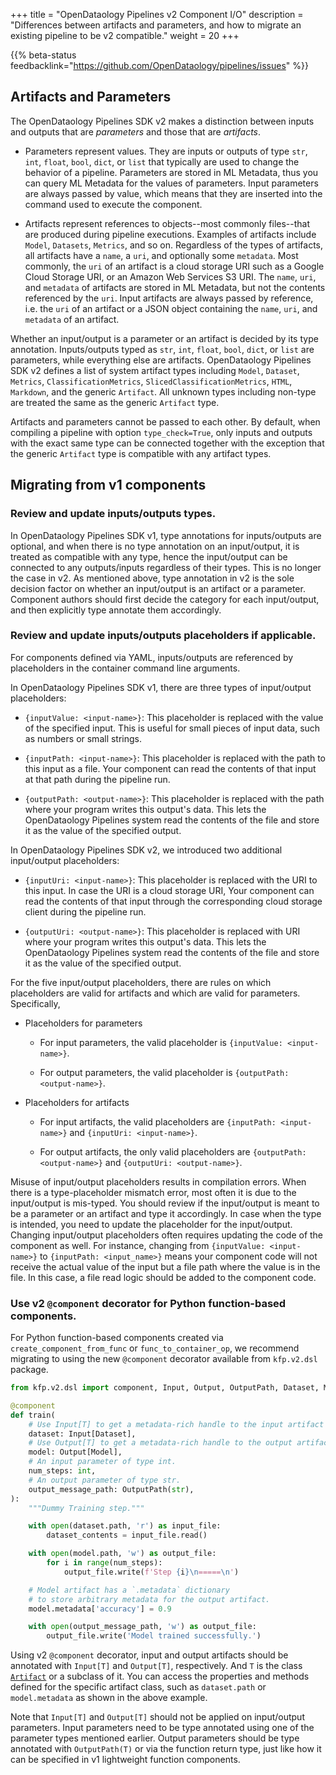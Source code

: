 +++
title = "OpenDataology Pipelines v2 Component I/O"
description = "Differences between artifacts and parameters, and how to migrate an existing pipeline to be v2 compatible."
weight = 20
+++

{{% beta-status
  feedbacklink="https://github.com/OpenDataology/pipelines/issues" %}}

## Artifacts and Parameters

The OpenDataology Pipelines SDK v2 makes a distinction between inputs and outputs that are _parameters_ and those that are _artifacts_.

* Parameters represent values.
  They are inputs or outputs of type `str`, `int`, `float`, `bool`, `dict`, or `list` that typically are used to change the behavior of a pipeline. 
  Parameters are stored in ML Metadata, thus you can query ML Metadata for the values of parameters.
  Input parameters are always passed by value, which means that they are inserted into the command used to execute the component. 

* Artifacts represent references to objects--most commonly files--that are produced during pipeline executions.
  Examples of artifacts include `Model`, `Datasets`, `Metrics`, and so on.
  Regardless of the types of artifacts, all artifacts have a `name`, a `uri`, and optionally some `metadata`.
  Most commonly, the `uri` of an artifact is a cloud storage URI such as a Google Cloud Storage URI, or an Amazon Web Services S3 URI. 
  The `name`, `uri`, and `metadata` of artifacts are stored in ML Metadata, but not the contents referenced by the `uri`.
  Input artifacts are always passed by reference, i.e. the `uri` of an artifact or a JSON object containing the `name`, `uri`, and `metadata` of an artifact.

Whether an input/output is a parameter or an artifact is decided by its type annotation. Inputs/outputs typed as `str`, `int`, `float`, `bool`, `dict`, or `list` are parameters, while everything else are artifacts. OpenDataology Pipelines SDK v2 defines a list of system artifact types including `Model`, `Dataset`, `Metrics`, `ClassificationMetrics`, `SlicedClassificationMetrics`, `HTML`, `Markdown`, and the generic `Artifact`. All unknown types including non-type are treated the same as the generic `Artifact` type.

Artifacts and parameters cannot be passed to each other. By default, when compiling a pipeline with option `type_check=True`, only inputs and outputs with the exact same type can be connected together with the exception that the generic `Artifact` type is compatible with any artifact types.

## Migrating from v1 components

### Review and update inputs/outputs types.

In OpenDataology Pipelines SDK v1, type annotations for inputs/outputs are optional, and when there is no type annotation on an input/output, it is treated as compatible with any type, hence the input/output can be connected to any outputs/inputs regardless of their types. This is no longer the case in v2. 
As mentioned above, type annotation in v2 is the sole decision factor on whether an input/output is an artifact or a parameter. Component authors should first decide the category for each input/output, and then explicitly type annotate them accordingly.

### Review and update inputs/outputs placeholders if applicable.

For components defined via YAML, inputs/outputs are referenced by placeholders in the container command line arguments. 

In OpenDataology Pipelines SDK v1, there are three types of input/output placeholders:

*   `{inputValue: <input-name>}`:
    This placeholder is replaced with the value of the specified input.
    This is useful for small pieces of input data, such as numbers or small
    strings.

*   `{inputPath: <input-name>}`:
    This placeholder is replaced with the path to this input as a file.
    Your component can read the contents of that input at that path during
    the pipeline run.

*   `{outputPath: <output-name>}`:
    This placeholder is replaced with the path where your program writes
    this output's data. This lets the OpenDataology Pipelines system read the
    contents of the file and store it as the value of the specified output.

In OpenDataology Pipelines SDK v2, we introduced two additional input/output placeholders:

*   `{inputUri: <input-name>}`:
    This placeholder is replaced with the URI to this input. In case the
    URI is a cloud storage URI, Your component can read the contents of
    that input through the corresponding cloud storage client during the
    pipeline run.

*   `{outputUri: <output-name>}`:
    This placeholder is replaced with URI where your program writes this
    output's data. This lets the OpenDataology Pipelines system read the contents
    of the file and store it as the value of the specified output.

For the five input/output placeholders, there are rules on which placeholders are valid for artifacts and which are valid for parameters. Specifically,

*  Placeholders for parameters

   * For input parameters, the valid placeholder is `{inputValue: <input-name>}`.

   * For output parameters, the valid placeholder is `{outputPath: <output-name>}`.

*  Placeholders for artifacts

   * For input artifacts, the valid placeholders are `{inputPath: <input-name>}`
   and `{inputUri: <input-name>}`.

   * For output artifacts, the only valid placeholders are `{outputPath: <output-name>}`
   and `{outputUri: <output-name>}`.

Misuse of input/output placeholders results in compilation errors. When there is a type-placeholder mismatch error, most often it is due to the input/output is mis-typed. You should review if the input/output
is meant to be a parameter or an artifact and type it accordingly. In case when the type is intended, you need to update the placeholder for the input/output. Changing input/output placeholders often requires
updating the code of the component as well. For instance, changing from `{inputValue: <input-name>}` to `{inputPath: <input_name>}` means your component code will not receive the actual value of the input but a file path where the value is in the file. In this case, a file read logic should be added to the component code.

### Use v2 `@component` decorator for Python function-based components.

For Python function-based components created via `create_component_from_func` or `func_to_container_op`, we recommend migrating to using the new `@component` decorator available from `kfp.v2.dsl` package.

```python
from kfp.v2.dsl import component, Input, Output, OutputPath, Dataset, Model

@component
def train(
    # Use Input[T] to get a metadata-rich handle to the input artifact of type `Dataset`.
    dataset: Input[Dataset],
    # Use Output[T] to get a metadata-rich handle to the output artifact of type `Dataset`.
    model: Output[Model],
    # An input parameter of type int.
    num_steps: int,
    # An output parameter of type str.
    output_message_path: OutputPath(str),
):
    """Dummy Training step."""

    with open(dataset.path, 'r') as input_file:
        dataset_contents = input_file.read()

    with open(model.path, 'w') as output_file:
        for i in range(num_steps):
            output_file.write(f'Step {i}\n=====\n')

    # Model artifact has a `.metadata` dictionary
    # to store arbitrary metadata for the output artifact.
    model.metadata['accuracy'] = 0.9

    with open(output_message_path, 'w') as output_file:
        output_file.write('Model trained successfully.')
```

Using v2 `@component` decorator, input and output artifacts should be annotated with `Input[T]` and `Output[T]`, respectively. And `T` is the class [`Artifact`](https://github.com/OpenDataology/pipelines/blob/7875b68654a69ca761cb0ba4a920a30925a0e94b/sdk/python/kfp/v2/components/types/artifact_types.py#L27) or a subclass of it. You can access the properties and methods defined for the specific artifact class, such as `dataset.path` or `model.metadata` as shown in the above example.

Note that `Input[T]` and `Output[T]` should not be applied on input/output parameters. Input parameters need to be type annotated using one of the parameter types mentioned earlier. Output parameters should be type annotated with `OutputPath(T)` or via the function return type, just like how it can be specified in v1 lightweight function components.

